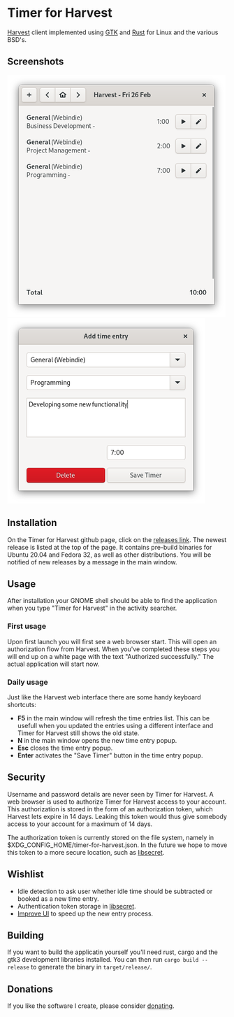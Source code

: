 # Timer for Harvest
[Harvest](https://www.getharvest.com/) client implemented using
[GTK](https://www.gtk.org/) and [Rust](https://www.rust-lang.org/) for Linux
and the various BSD's.

## Screenshots

![Main window](/assets/main-window.png?raw=true "The main window")
![Popup](/assets/popup.png?raw=true "The time entry popup")

## Installation
On the Timer for Harvest github page, click on the 
[releases link](https://github.com/frenkel/timer-for-harvest/releases). The 
newest release is listed at the top of the page. It contains pre-build 
binaries for Ubuntu 20.04 and Fedora 32, as well as other distributions. 
You will be notified of new releases by a message in the main window.

## Usage
After installation your GNOME shell should be able to find the
application when you type "Timer for Harvest" in the activity searcher.

### First usage
Upon first launch you will first see a web browser start. This will open an
authorization flow from Harvest. When you've completed these steps you will
end up on a white page with the text "Authorized successfully." The actual
application will start now.

### Daily usage
Just like the Harvest web interface there are some handy keyboard shortcuts:
- **F5** in the main window will refresh the time entries list. This can be
  usefull when you updated the entries using a different interface and
  Timer for Harvest still shows the old state.
- **N** in the main window opens the new time entry popup.
- **Esc** closes the time entry popup.
- **Enter** activates the "Save Timer" button in the time entry popup.

## Security
Username and password details are never seen by Timer for Harvest. A web
browser is used to authorize Timer for Harvest access to your account. This
authorization is stored in the form of an authorization token, which Harvest
lets expire in 14 days. Leaking this token would thus give somebody access to
your account for a maximum of 14 days.

The authorization token is currently stored on the file system, namely in
$XDG\_CONFIG\_HOME/timer-for-harvest.json. In the future we hope to move this
token to a more secure location, such as
[libsecret](https://wiki.gnome.org/Projects/Libsecret).

## Wishlist
- Idle detection to ask user whether idle time should be subtracted or booked
  as a new time entry.
- Authentication token storage in [libsecret](https://wiki.gnome.org/Projects/Libsecret).
- [Improve UI](https://github.com/frenkel/timer-for-harvest/issues/34) to speed up the new entry process.

## Building
If you want to build the applicatin yourself you'll need rust, cargo and the gtk3
development libraries installed. You can then run `cargo build --release` to generate
the binary in `target/release/`.
  
## Donations
If you like the software I create, please consider [donating](https://paypal.me/frankgroeneveld).
